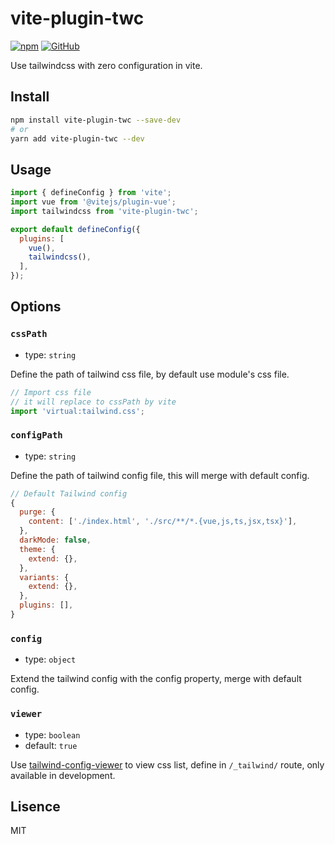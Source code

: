 # vite-plugin-twc

[![npm](https://img.shields.io/npm/v/vite-plugin-twc)](https://www.npmjs.com/package/vite-plugin-twc)
[![GitHub](https://img.shields.io/github/license/gxmari007/vite-plugin-twc)](https://github.com/gxmari007/vite-plugin-twc/blob/main/LICENSE)

Use tailwindcss with zero configuration in vite.

## Install

```bash
npm install vite-plugin-twc --save-dev
# or
yarn add vite-plugin-twc --dev
```

## Usage

```js
import { defineConfig } from 'vite';
import vue from '@vitejs/plugin-vue';
import tailwindcss from 'vite-plugin-twc';

export default defineConfig({
  plugins: [
    vue(),
    tailwindcss(),
  ],
});
```

## Options

### `cssPath`

- type: `string`

Define the path of tailwind css file, by default use module's css file.

```js
// Import css file
// it will replace to cssPath by vite
import 'virtual:tailwind.css';
```

### `configPath`

- type: `string`

Define the path of tailwind config file, this will merge with default config.

```js
// Default Tailwind config
{
  purge: {
    content: ['./index.html', './src/**/*.{vue,js,ts,jsx,tsx}'],
  },
  darkMode: false,
  theme: {
    extend: {},
  },
  variants: {
    extend: {},
  },
  plugins: [],
}
```

### `config`

- type: `object`

Extend the tailwind config with the config property, merge with default config.

### `viewer`

- type: `boolean`
- default: `true`

Use [tailwind-config-viewer](https://github.com/rogden/tailwind-config-viewer) to view css list, define in `/_tailwind/` route, only available in development.

## Lisence

MIT
